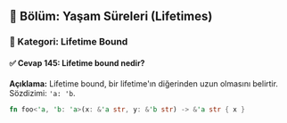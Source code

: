 ## 📘 Bölüm: Yaşam Süreleri (Lifetimes)  
### 🔹 Kategori: Lifetime Bound  
#### ✅ Cevap 145: Lifetime bound nedir?

**Açıklama:**
Lifetime bound, bir lifetime'ın diğerinden uzun olmasını belirtir. Sözdizimi: `'a: 'b`.

```rust
fn foo<'a, 'b: 'a>(x: &'a str, y: &'b str) -> &'a str { x }
```
